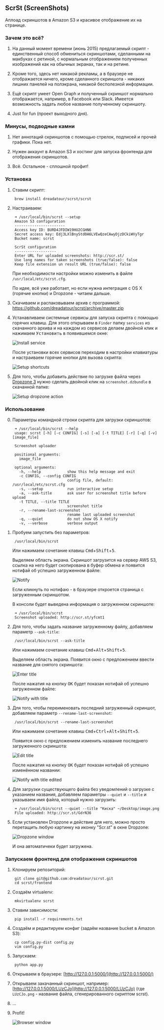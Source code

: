 ## ScrSt (ScreenShots)

Аплоад скриншотов в Amazon S3 и красивое отображение их на странице.


### Зачем это всё?

1. На данный момент времени (июнь 2015) предлагаемый скрипт - единственный способ обмениться скриншотами, сделанными на макбуках с ретиной, с нормальным отображением полученных изображений как на обычных экранах, так и на ретине.

2. Кроме того, здесь нет никакой рекламы, а в браузере не отображается ничего, кроме сделанного скриншота - никаких лишних панелей на полэкрана, никакой бесполезной информации.

3. Ещё скрипт умеет Open Graph и полученный скриншот нормально отображается, например, в Facebook или Slack. Имеется возможность задать любое название полученному скриншоту.

4. Just for fun (проект выходного дня).


### Минусы, подводные камни

1. Нет аннотаций скриншотов с помощью стрелок, подписей и прочей графики. Пока нет.

2. Нужен аккаунт в Amazon S3 и хостинг для запуска фронтенда для отображения скриншотов.

3. Всё. Остальное - сплошной профит!


### Установка

1. Ставим скрипт:

		brew install dreadatour/scrst/scrst

2. Настраиваем:

		➜ /usr/local/bin/scrst --setup
		Amazon S3 configuration
		-----------------------
		Access key ID: BURD4JFDIW19HU2CGHN6
		Secret access key: Edj3LXlBnyStd0A6LVEwQzeCAwyDjzDCkiWVyTgr
		Bucket name: scrst

		ScrSt configuration
		-------------------
		Enter URL for uploaded screenshots: http://scr.st/
		Use long names for taken screenshots (true/false): false
		Keep file extension un result URL (true/false): false

	При необходимости настройки можно изменить в файле `/usr/local/etc/scrst.cfg`.

	По идее, всё уже работает, но если нужна интеграция с OS X (горячие кнопки) и Dropzone - читаем дальше.

3. Скачиваем и распаковываем архив с программой: https://github.com/dreadatour/scrst/archive/master.zip

4. Устанавливаем системные сервисы для запуска скрипта с помощью горячих клавиш. Для этого открываем в `Finder` папку `services` из скачанного архива и на каждом из сервисов делаем двойной клик и нажимаем <kbd>Установить</kbd> в появившемся окне:

	![Install service](https://raw.githubusercontent.com/dreadatour/scrst/master/screenshots/service-install.png)

	После установки всех сервисов переходим в настройки клавиатуры и настраиваем горячие кнопки для вызова скрипта:

	![Setup shortcuts](https://raw.githubusercontent.com/dreadatour/scrst/master/screenshots/setup-shortcuts.png)

5. Для того, чтобы добавить действие по загрузке файла через [Dropzone 3](https://aptonic.com/dropzone3/) нужно сделать двойной клик на `screenshot.dzbundle` в скачанной папке:

	![Setup dropzone action](https://raw.githubusercontent.com/dreadatour/scrst/master/screenshots/dropzone.png)


### Использование

0. Параметры командной строки скрипта для загрузки скриншотов:

		➜ /usr/local/bin/scrst --help
		usage: scrst [-h] [-c CONFIG] [-s] [-a] [-t TITLE] [-r] [-q] [-v] [image_file]

		Screenshot uploader

		positional arguments:
		  image_file

		optional arguments:
		  -h, --help            show this help message and exit
		  -c CONFIG, --config CONFIG
		                        config file, default: /usr/local/etc/scrst.cfg
		  -s, --setup           run interactive setup
		  -a, --ask-title       ask user for screenshot title before upload
		  -t TITLE, --title TITLE
		                        screenshot title
		  -r, --rename-last-screenshot
		                        rename last uploaded screenshot
		  -q, --quiet           do not show OS X notify
		  -v, --verbose         verbose output

1. Пробуем запустить без параметров:

		/usr/local/bin/scrst

	Или нажимаем сочетание клавиш <kbd>Cmd</kbd>+<kbd>Shift</kbd>+<kbd>5</kbd>.

	Выделяем область экрана. Скриншот загрузится на сервер AWS S3, ссылка на него будет скопирована в буфер обмена и появится нотифай об успешно загруженном файле:

	![Notify](https://raw.githubusercontent.com/dreadatour/scrst/master/screenshots/notify.png)

	Если кликнуть по нотифаю - в браузере откроется страница с загруженным скриншотом.

	В консоли будет выведена информация о загруженном скриншоте:

		➜ /usr/local/bin/scrst
		Screenshot uploaded: http://scr.st/yfcmt1

2. Для того, чтобы задать название загруженному файлу, добавляем параметр `--ask-title`:

		/usr/local/bin/scrst --ask-title

	Или нажимаем сочетание клавиш <kbd>Cmd</kbd>+<kbd>Alt</kbd>+<kbd>Shift</kbd>+<kbd>5</kbd>.

	Выделяем область экрана. Появится окно с предложением ввести название для снятого скриншота:

	![Enter title](https://raw.githubusercontent.com/dreadatour/scrst/master/screenshots/title-enter.png)

	После нажатия на кнопку <kbd>OK</kbd> будет показан нотифай об успешно загруженном файле:

	![Notify with title](https://raw.githubusercontent.com/dreadatour/scrst/master/screenshots/notify-title.png)

3. Для того, чтобы переименовать последний загруженный скриншот, добавляем параметр `--rename-last-screenshot`:

		/usr/local/bin/scrst --rename-last-screenshot

	Или нажимаем сочетание клавиш <kbd>Cmd</kbd>+<kbd>Ctrl</kbd>+<kbd>Alt</kbd>+<kbd>Shift</kbd>+<kbd>5</kbd>.

	Появится окно с предложением изменить название последнего загруженного скриншота:

	![Edit title](https://raw.githubusercontent.com/dreadatour/scrst/master/screenshots/title-edit.png)

	После нажатия на кнопку <kbd>OK</kbd> будет показан нотифай об успешно изменённом названии:

	![Notify with title edited](https://raw.githubusercontent.com/dreadatour/scrst/master/screenshots/notify-title-edit.png)

4. Для загрузки существующего файла без уведомлений о загрузке с указанием названия, добавляем параметры `--quiet` и `--title` и указываем имя файла, который нужно загрузить:

		➜ /usr/local/bin/scrst --quiet --title "Киска" ~/Desktop/image.png
		File uploaded: http://scr.st/GdrN36

5. Если установлен Dropzone и действие для него, можно просто перетащить любую картинку на иконку "Scr.st" в окне Dropzone:

	![Dropzone window](https://raw.githubusercontent.com/dreadatour/scrst/master/screenshots/dropzone-window.png)

	И она автоматичеки будет загружена.


### Запускаем фронтенд для отображения скриншотов

1. Клонируем репозиторий:

		git clone git@github.com:dreadatour/scrst.git
        cd scrst/frontend

2. Создаём virtualenv:

        mkvirtualenv scrst

3. Ставим зависимости:

        pip install -r requirements.txt

4. Создаём и редактируем конфиг (задаём название bucket в Amazon S3):

		cp config.py-dist config.py
		vim config.py

5. Запускаем:

        python app.py

6. Открываем в браузере: [http://127.0.0.1:5000/](http://127.0.0.1:5000/)
7. Открываем закачанный скриншот, например: [http://127.0.0.1:5000/LUzCJo](http://127.0.0.1:5000/LUzCJo) (где `LUzCJo.png` - название файла, сгенерированного скриптом scrst).
8. ...
9. Profit!

	![Browser window](https://raw.githubusercontent.com/dreadatour/scrst/master/screenshots/browser.png)
